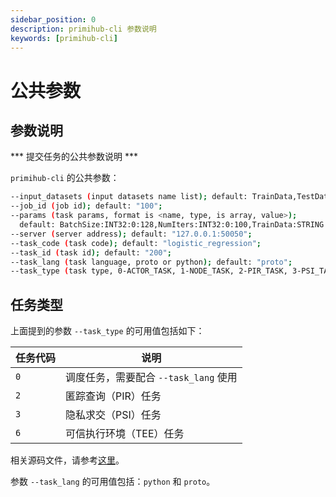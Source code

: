 ```yaml
---
sidebar_position: 0
description: primihub-cli 参数说明
keywords: [primihub-cli]
---
```


# 公共参数

## 参数说明
*** 提交任务的公共参数说明 ***

`primihub-cli` 的公共参数：

```bash
--input_datasets (input datasets name list); default: TrainData,TestData;
--job_id (job id); default: "100";
--params (task params, format is <name, type, is array, value>);
  default: BatchSize:INT32:0:128,NumIters:INT32:0:100,TrainData:STRING:0:train_party_0;train_party_1;train_party_2,TestData:STRING:0:test_party_0;test_party_1;test_party_2;
--server (server address); default: "127.0.0.1:50050";
--task_code (task code); default: "logistic_regression";
--task_id (task id); default: "200";
--task_lang (task language, proto or python); default: "proto";
--task_type (task type, 0-ACTOR_TASK, 1-NODE_TASK, 2-PIR_TASK, 3-PSI_TASK, 4-NODE_PIR_TASK, 5-NODE_PSI_TASK); default: 0;
```

## 任务类型
上面提到的参数 `--task_type` 的可用值包括如下：

| 任务代码 | 说明 |
|---|---|
| `0` | 调度任务，需要配合 `--task_lang` 使用 |
| `2` | 匿踪查询（PIR）任务 |
| `3` | 隐私求交（PSI）任务 |
| `6` | 可信执行环境（TEE）任务 |

相关源码文件，请参考[这里](https://github.com/primihub/primihub/blob/790e3da51f41a8b3c5e1dc5267e75f8a7bb53e6b/src/primihub/protos/common.proto#L21)。

参数 `--task_lang` 的可用值包括：`python` 和 `proto`。
